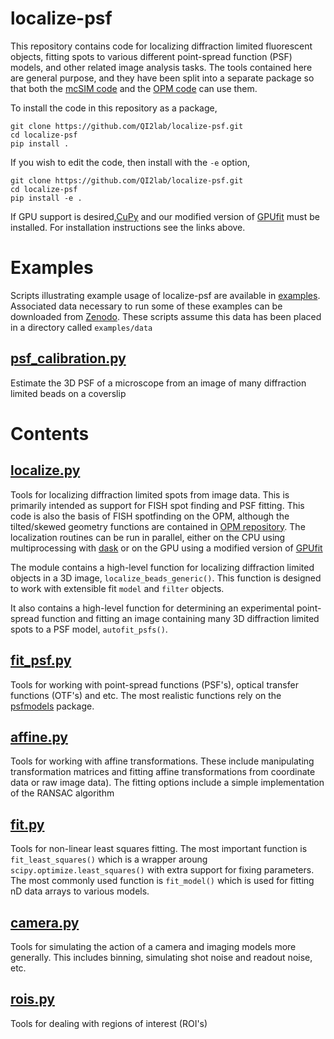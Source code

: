 # localize-psf
This repository contains code for localizing diffraction limited fluorescent objects, fitting spots to various
different point-spread function (PSF) models, and other related image analysis tasks. The tools
contained here are general purpose, and they have been split into a separate package
so that both the [mcSIM code](https://github.com/QI2lab/mcSIM) and the 
[OPM code](https://github.com/QI2lab/OPM) can use them.

To install the code in this repository as a package,
```
git clone https://github.com/QI2lab/localize-psf.git
cd localize-psf
pip install .
```
If you wish to edit the code, then install with the `-e` option,
```
git clone https://github.com/QI2lab/localize-psf.git
cd localize-psf
pip install -e .
```

If GPU support is desired,[CuPy](https://cupy.dev/) and our
modified version of [GPUfit](https://github.com/QI2lab/Gpufit) must be installed. For installation
instructions see the links above.

# Examples
Scripts illustrating example usage of localize-psf are available in [examples](examples).
Associated data necessary to run some of these examples can be downloaded from [Zenodo](https://doi.org/10.5281/zenodo.10022862).
These scripts assume this data has been placed in a directory called `examples/data`

## [psf_calibration.py](examples/psf_calibration.py)
Estimate the 3D PSF of a microscope from an image of many diffraction limited beads on a coverslip


# Contents

## [localize.py](localize_psf/localize.py)
Tools for localizing diffraction limited spots from image data. This is primarily intended as
support for FISH spot finding and PSF fitting. This code is also the basis of
FISH spotfinding on the OPM, although the tilted/skewed geometry functions are contained in
[OPM repository](https://github.com/QI2lab/OPM). The localization routines can be run in parallel, either
on the CPU using multiprocessing with [dask](https://www.dask.org/) or on the GPU using a modified version of 
[GPUfit](https://github.com/QI2lab/Gpufit)

The module contains a high-level function for localizing diffraction limited objects in a 3D image,
`localize_beads_generic()`. This function is designed to work with extensible fit `model` and `filter` objects.

It also contains a high-level function for determining an experimental point-spread function and fitting
an image containing many 3D diffraction limited spots to a PSF model, `autofit_psfs()`.

## [fit_psf.py](localize_psf/fit_psf.py)
Tools for working with point-spread functions (PSF's), optical transfer functions (OTF's) and etc.
The most realistic functions rely on the 
[psfmodels](https://pypi.org/project/psfmodels/) package.

## [affine.py](localize_psf/affine.py)
Tools for working with affine transformations. These include manipulating transformation matrices
and fitting affine transformations from coordinate data or raw image data). The fitting
options include a simple implementation of the RANSAC algorithm

## [fit.py](localize_psf/fit.py)
Tools for non-linear least squares fitting. The most important function is `fit_least_squares()`
which is a wrapper aroung `scipy.optimize.least_squares()` with extra support for fixing
parameters. The most commonly used function is `fit_model()` which is used for fitting nD data
arrays  to various models.

## [camera.py](localize_psf/camera.py)
Tools for simulating the action of a camera and imaging models more generally. This includes binning, simulating
shot noise and readout noise, etc.

## [rois.py](localize_psf/rois.py)
Tools for dealing with regions of interest (ROI's)
